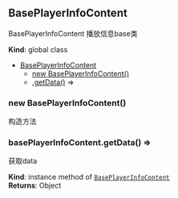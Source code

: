 <a name="BasePlayerInfoContent"></a>

## BasePlayerInfoContent
BasePlayerInfoContent 播放信息base类

**Kind**: global class  

* [BasePlayerInfoContent](#BasePlayerInfoContent)
    * [new BasePlayerInfoContent()](#new_BasePlayerInfoContent_new)
    * [.getData()](#BasePlayerInfoContent+getData) ⇒

<a name="new_BasePlayerInfoContent_new"></a>

### new BasePlayerInfoContent()
构造方法

<a name="BasePlayerInfoContent+getData"></a>

### basePlayerInfoContent.getData() ⇒
获取data

**Kind**: instance method of [<code>BasePlayerInfoContent</code>](#BasePlayerInfoContent)  
**Returns**: Object  
